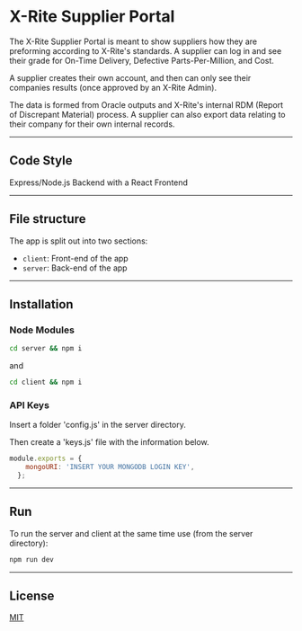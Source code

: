 # X-Rite Supplier Portal
 
The X-Rite Supplier Portal is meant to show suppliers how they are preforming according to X-Rite's standards. A supplier can log in and see their grade for On-Time Delivery, Defective Parts-Per-Million, and Cost.
 
A supplier creates their own account, and then can only see their companies results (once approved by an X-Rite Admin). 
 
The data is formed from Oracle outputs and X-Rite's internal RDM (Report of Discrepant Material) process. A supplier can also export data relating to their company for their own internal records.
 
---
 
## Code Style
 
Express/Node.js Backend with a React Frontend
 
---
 
## File structure
 
The app is split out into two sections:
- `client`: Front-end of the app
- `server`: Back-end of the app
 
---
 
## Installation
 
### Node Modules
 
```bash
cd server && npm i
```
and
```bash
cd client && npm i
```
 
### API Keys
 
Insert a folder 'config.js' in the server directory.
 
Then create a 'keys.js' file with the information below.
 
```javascript
module.exports = {
    mongoURI: 'INSERT YOUR MONGODB LOGIN KEY',
  };
```
 
---
 
## Run
 
To run the server and client at the same time use (from the server directory):
 
```bash
npm run dev
```
 
---
 
## License
[MIT](https://choosealicense.com/licenses/mit/)
 
 

